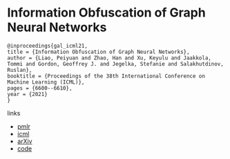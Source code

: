 # Information Obfuscation of Graph Neural Networks

```
@inproceedings{gal_icml21,
title = {Information Obfuscation of Graph Neural Networks},
author = {Liao, Peiyuan and Zhao, Han and Xu, Keyulu and Jaakkola, Tommi and Gordon, Geoffrey J. and Jegelka, Stefanie and Salakhutdinov, Ruslan},
booktitle = {Proceedings of the 38th International Conference on Machine Learning (ICML)},
pages = {6600--6610},
year = {2021}
}
```

links
- [pmlr](http://proceedings.mlr.press/v139/liao21a.html)
- [icml](https://icml.cc/virtual/2021/poster/8413)
- [arXiv](https://arxiv.org/abs/2009.13504)
- [code](https://github.com/liaopeiyuan/GAL)
